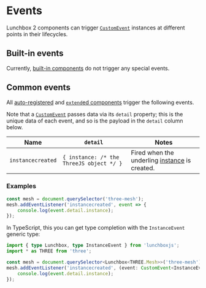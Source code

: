 # Events

Lunchbox 2 components can trigger [`CustomEvent`](https://developer.mozilla.org/en-US/docs/Web/API/CustomEvent) instances at different points in their lifecycles.

## Built-in events

Currently, [built-in components](/components/component-guide.html#built-in-components) do not trigger any special events.

## Common events

All [auto-registered](/components/component-guide.html#auto-registered-components) and [`extend`ed components](/components/component-guide.html#custom-components-via-extend) trigger the following events. 

Note that a [`CustomEvent`](https://developer.mozilla.org/en-US/docs/Web/API/CustomEvent) passes data via its `detail` property; this is the unique data of each event, and so is the payload in the `detail` column below.

| Name              | `detail`                                 | Notes                                                                                                   |
| ----------------- | ---------------------------------------- | ------------------------------------------------------------------------------------------------------- |
| `instancecreated` | `{ instance: /* the ThreeJS object */ }` | Fired when the underling [instance](/components/component-guide.html#the-instance-property) is created. |

### Examples

```js
const mesh = document.querySelector('three-mesh');
mesh.addEventListener('instancecreated', event => {
    console.log(event.detail.instance);
});
```

In TypeScript, this you can get type completion with the `InstanceEvent` generic type:

```ts
import { type Lunchbox, type InstanceEvent } from 'lunchboxjs';
import * as THREE from 'three';

const mesh = document.querySelector<Lunchbox<THREE.Mesh>>('three-mesh');
mesh.addEventListener('instancecreated', (event: CustomEvent<InstanceEvent<THREE.Mesh>>) => {
    console.log(event.detail.instance);
});
```
